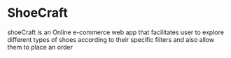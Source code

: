 # ShoeCraft
shoeCraft  is an Online e-commerce web app that facilitates user to explore different types of shoes according to their specific filters and also allow them to place an order
